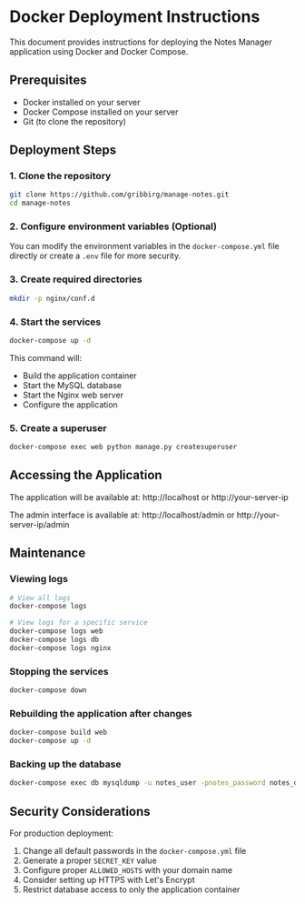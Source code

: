 # Docker Deployment Instructions

This document provides instructions for deploying the Notes Manager application using Docker and Docker Compose.

## Prerequisites

- Docker installed on your server
- Docker Compose installed on your server
- Git (to clone the repository)

## Deployment Steps

### 1. Clone the repository

```bash
git clone https://github.com/gribbirg/manage-notes.git
cd manage-notes
```

### 2. Configure environment variables (Optional)

You can modify the environment variables in the `docker-compose.yml` file directly or create a `.env` file for more security.

### 3. Create required directories

```bash
mkdir -p nginx/conf.d
```

### 4. Start the services

```bash
docker-compose up -d
```

This command will:
- Build the application container
- Start the MySQL database
- Start the Nginx web server
- Configure the application

### 5. Create a superuser

```bash
docker-compose exec web python manage.py createsuperuser
```

## Accessing the Application

The application will be available at: http://localhost or http://your-server-ip

The admin interface is available at: http://localhost/admin or http://your-server-ip/admin

## Maintenance

### Viewing logs

```bash
# View all logs
docker-compose logs

# View logs for a specific service
docker-compose logs web
docker-compose logs db
docker-compose logs nginx
```

### Stopping the services

```bash
docker-compose down
```

### Rebuilding the application after changes

```bash
docker-compose build web
docker-compose up -d
```

### Backing up the database

```bash
docker-compose exec db mysqldump -u notes_user -pnotes_password notes_db > backup.sql
```

## Security Considerations

For production deployment:

1. Change all default passwords in the `docker-compose.yml` file
2. Generate a proper `SECRET_KEY` value
3. Configure proper `ALLOWED_HOSTS` with your domain name
4. Consider setting up HTTPS with Let's Encrypt
5. Restrict database access to only the application container 